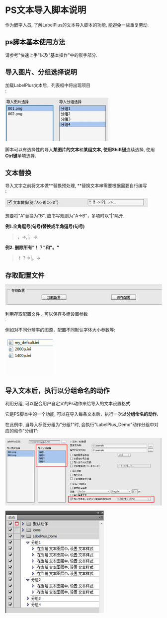 # PS文本导入脚本说明

作为嵌字人员, 了解LabelPlus的文本导入脚本的功能, 能避免一些重复劳动.

## ps脚本基本使用方法

请参考"快速上手"以及"基本操作"中的嵌字部分.

## 导入图片、分组选择说明

加载LabelPlus文本后，列表框中将出现项目  
:

![](/assets/ps_script_1.jpg)

脚本可以有选择性的导入**某图片的文本**和**某组文本, **使用**Shift键**连续选择, 使用**Ctrl键**单项选择.

## 文本替换

导入文字之前将文本做**替换预处理, **替换文本串需要根据需要自行编写  
:

![](/assets/ps_script_2.jpg)

想要将"A"替换为"B", 应书写规则为"A-&gt;B"，多项时以"\|"隔开.

**例1.全角逗号\(句号\)替换成半角逗号\(句号\)**

> ，-&gt;,\|。-&gt;.

**例2. 删除所有"！？"和"。"**

> ！？-&gt;\|。-&gt;

## 

## 存取配置文件

![](/assets/ps_script_3.jpg)

利用存取配置文件，可以保存多组设置参数  
.

例如对不同分辨率的图源，配置不同默认字体大小参数等:

![](/assets/ps_script_4.jpg)

## 导入文本后，执行以分组命名的动作

利用分组, 可以配合用户自定义的Ps动作来给导入的文本设置格式.

它是PS脚本中的一个功能, 可以在导入每条文本后，执行一次**以分组命名的动作.**

在此例中, 当导入标签分组为"分组1"时, 会执行"LabelPlus\_Demo"动作分组中对应的动作"分组1":

![](/assets/group_action_3.jpg)

![](/assets/group_action_2.jpg)

